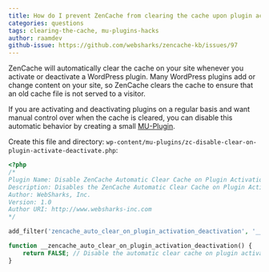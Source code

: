 ```yaml
---
title: How do I prevent ZenCache from clearing the cache upon plugin activation or deactivation?
categories: questions
tags: clearing-the-cache, mu-plugins-hacks
author: raamdev
github-issue: https://github.com/websharks/zencache-kb/issues/97
---
```


ZenCache will automatically clear the cache on your site whenever you activate or deactivate a WordPress plugin. Many WordPress plugins add or change content on your site, so ZenCache clears the cache to ensure that an old cache file is not served to a visitor.

If you are activating and deactivating plugins on a regular basis and want manual control over when the cache is cleared, you can disable this automatic behavior by creating a small [MU-Plugin](http://codex.wordpress.org/Must_Use_Plugins).

Create this file and directory: `wp-content/mu-plugins/zc-disable-clear-on-plugin-activate-deactivate.php`:

```php
<?php
/*
Plugin Name: Disable ZenCache Automatic Clear Cache on Plugin Activation/Deactivation
Description: Disables the ZenCache Automatic Clear Cache on Plugin Activation/Deactivation
Author: WebSharks, Inc.
Version: 1.0
Author URI: http://www.websharks-inc.com
*/

add_filter('zencache_auto_clear_on_plugin_activation_deactivation', '__zencache_auto_clear_on_plugin_activation_deactivation', 10, 0);

function __zencache_auto_clear_on_plugin_activation_deactivation() {
	return FALSE; // Disable the automatic clear cache on plugin activation/deactivation
}

```